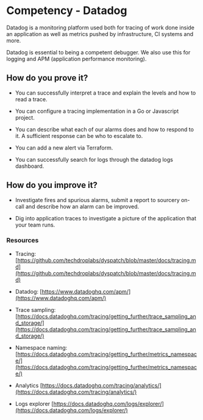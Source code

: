 # Competency - Datadog

Datadog is a monitoring platform used both for tracing of work done inside an application as well as metrics pushed by infrastructure, CI systems and more.

Datadog is essential to being a competent debugger. We also use this for logging and APM (application performance monitoring).

## How do you prove it?

* You can successfully interpret a trace and explain the levels and how to read a trace.

* You can configure a tracing implementation in a Go or Javascript project.

* You can describe what each of our alarms does and how to respond to it. A sufficient response can be who to escalate to.

* You can add a new alert via Terraform.

* You can successfully search for logs through the datadog logs dashboard.

## How do you improve it?

* Investigate fires and spurious alarms, submit a report to sourcery on-call and describe how an alarm can be improved.

* Dig into application traces to investigate a picture of the application that your team runs.

### Resources

* Tracing: [https://github.com/techdroplabs/dyspatch/blob/master/docs/tracing.md](https://github.com/techdroplabs/dyspatch/blob/master/docs/tracing.md)

* Datadog: [https://www.datadoghq.com/apm/](https://www.datadoghq.com/apm/)

* Trace sampling: [https://docs.datadoghq.com/tracing/getting_further/trace_sampling_and_storage/](https://docs.datadoghq.com/tracing/getting_further/trace_sampling_and_storage/)

* Namespace naming: [https://docs.datadoghq.com/tracing/getting_further/metrics_namespace/](https://docs.datadoghq.com/tracing/getting_further/metrics_namespace/)

* Analytics [https://docs.datadoghq.com/tracing/analytics/](https://docs.datadoghq.com/tracing/analytics/)

* Logs explorer [https://docs.datadoghq.com/logs/explorer/](https://docs.datadoghq.com/logs/explorer/)

